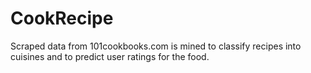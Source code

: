 # CookRecipe
Scraped data from 101cookbooks.com is mined to classify recipes into cuisines and to predict user ratings for the food.
